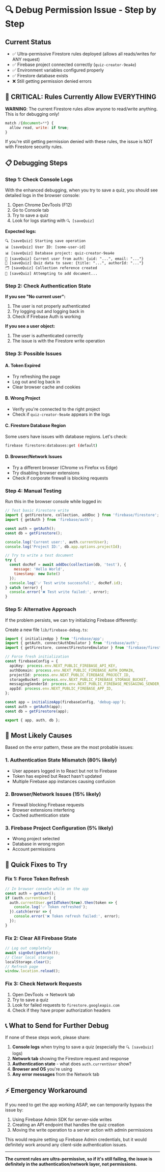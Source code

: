 # 🔍 Debug Permission Issue - Step by Step

## Current Status
- ✅ Ultra-permissive Firestore rules deployed (allows all reads/writes for ANY request)
- ✅ Firebase project connected correctly (`quiz-creator-9ea4e`)
- ✅ Environment variables configured properly
- ✅ Firestore database exists
- ❌ Still getting permission denied errors

## 🚨 CRITICAL: Rules Currently Allow EVERYTHING
**WARNING**: The current Firestore rules allow anyone to read/write anything. This is for debugging only!

```javascript
match /{document=**} {
  allow read, write: if true;
}
```

If you're still getting permission denied with these rules, the issue is NOT with Firestore security rules.

## 📋 Debugging Steps

### Step 1: Check Console Logs
With the enhanced debugging, when you try to save a quiz, you should see detailed logs in the browser console:

1. Open Chrome DevTools (F12)
2. Go to Console tab
3. Try to save a quiz
4. Look for logs starting with `🔍 [saveQuiz]`

**Expected logs:**
```
🔍 [saveQuiz] Starting save operation
📊 [saveQuiz] User ID: [some-user-id]
📊 [saveQuiz] Database project: quiz-creator-9ea4e
👤 [saveQuiz] Current user from auth: {uid: "...", email: "..."}
📝 [saveQuiz] Quiz data to save: {title: "...", authorId: "..."}
🗂️ [saveQuiz] Collection reference created
💾 [saveQuiz] Attempting to add document...
```

### Step 2: Check Authentication State

**If you see "No current user":**
1. The user is not properly authenticated
2. Try logging out and logging back in
3. Check if Firebase Auth is working

**If you see a user object:**
1. The user is authenticated correctly
2. The issue is with the Firestore write operation

### Step 3: Possible Issues

#### A. Token Expired
- Try refreshing the page
- Log out and log back in
- Clear browser cache and cookies

#### B. Wrong Project
- Verify you're connected to the right project
- Check if `quiz-creator-9ea4e` appears in the logs

#### C. Firestore Database Region
Some users have issues with database regions. Let's check:

```bash
firebase firestore:databases:get (default)
```

#### D. Browser/Network Issues
- Try a different browser (Chrome vs Firefox vs Edge)
- Try disabling browser extensions
- Check if corporate firewall is blocking requests

### Step 4: Manual Testing

Run this in the browser console while logged in:

```javascript
// Test basic Firestore write
import { getFirestore, collection, addDoc } from 'firebase/firestore';
import { getAuth } from 'firebase/auth';

const auth = getAuth();
const db = getFirestore();

console.log('Current user:', auth.currentUser);
console.log('Project ID:', db.app.options.projectId);

// Try to write a test document
try {
  const docRef = await addDoc(collection(db, 'test'), {
    message: 'Hello World',
    timestamp: new Date()
  });
  console.log('✅ Test write successful:', docRef.id);
} catch (error) {
  console.error('❌ Test write failed:', error);
}
```

### Step 5: Alternative Approach

If the problem persists, we can try initializing Firebase differently:

Create a new file `lib/firebase-debug.ts`:

```typescript
import { initializeApp } from 'firebase/app';
import { getAuth, connectAuthEmulator } from 'firebase/auth';
import { getFirestore, connectFirestoreEmulator } from 'firebase/firestore';

// Force fresh initialization
const firebaseConfig = {
  apiKey: process.env.NEXT_PUBLIC_FIREBASE_API_KEY,
  authDomain: process.env.NEXT_PUBLIC_FIREBASE_AUTH_DOMAIN,
  projectId: process.env.NEXT_PUBLIC_FIREBASE_PROJECT_ID,
  storageBucket: process.env.NEXT_PUBLIC_FIREBASE_STORAGE_BUCKET,
  messagingSenderId: process.env.NEXT_PUBLIC_FIREBASE_MESSAGING_SENDER_ID,
  appId: process.env.NEXT_PUBLIC_FIREBASE_APP_ID,
};

const app = initializeApp(firebaseConfig, 'debug-app');
const auth = getAuth(app);
const db = getFirestore(app);

export { app, auth, db };
```

## 🎯 Most Likely Causes

Based on the error pattern, these are the most probable issues:

### 1. Authentication State Mismatch (80% likely)
- User appears logged in to React but not to Firebase
- Token has expired but React hasn't updated
- Multiple Firebase app instances causing confusion

### 2. Browser/Network Issues (15% likely)
- Firewall blocking Firebase requests
- Browser extensions interfering
- Cached authentication state

### 3. Firebase Project Configuration (5% likely)
- Wrong project selected
- Database in wrong region
- Account permissions

## 🔧 Quick Fixes to Try

### Fix 1: Force Token Refresh
```javascript
// In browser console while on the app
const auth = getAuth();
if (auth.currentUser) {
  auth.currentUser.getIdToken(true).then(token => {
    console.log('✅ Token refreshed');
  }).catch(error => {
    console.error('❌ Token refresh failed:', error);
  });
}
```

### Fix 2: Clear All Firebase State
```javascript
// Log out completely
await signOut(getAuth());
// Clear local storage
localStorage.clear();
// Refresh page
window.location.reload();
```

### Fix 3: Check Network Requests
1. Open DevTools → Network tab
2. Try to save a quiz
3. Look for failed requests to `firestore.googleapis.com`
4. Check if they have proper authorization headers

## 📞 What to Send for Further Debug

If none of these steps work, please share:

1. **Console logs** when trying to save a quiz (especially the `🔍 [saveQuiz]` logs)
2. **Network tab** showing the Firestore request and response
3. **Authentication state** - what does `auth.currentUser` show?
4. **Browser and OS** you're using
5. **Any error messages** from the Network tab

## ⚡ Emergency Workaround

If you need to get the app working ASAP, we can temporarily bypass the issue by:

1. Using Firebase Admin SDK for server-side writes
2. Creating an API endpoint that handles the quiz creation
3. Moving the write operation to a server action with admin permissions

This would require setting up Firebase Admin credentials, but it would definitely work around any client-side authentication issues.

---

**The current rules are ultra-permissive, so if it's still failing, the issue is definitely in the authentication/network layer, not permissions.**

